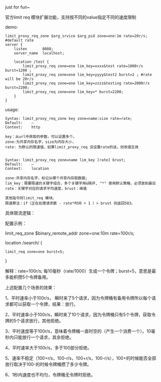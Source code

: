 just for fun~

官方limit req 模块扩展功能，支持按不同的value指定不同的速度限制

demo:

	limit_proxy_req_zone $arg_srvice $arg_pid zone=one:1m rate=20r/s; #default rate
	server {
		listen       8088;
		server_name  localhost;

		location /test {
			limit_proxy_req zone=one lim_key=xxxx&test rate=1000r/s burst=1200 ;
			limit_proxy_req zone=one lim_key=yyyy&test2 burst=2 ; #rate will be 20r/s
			limit_proxy_req zone=one lim_key=zzzz&testing rate=2000r/s burst=2200;
			limit_proxy_req zone=one lim_key=* burst=2200;
		}
	}

usage:

	Syntax:	limit_proxy_req_zone key zone=name:size rate=rate;
	Default:	—
	Context:	http

	key：从url中获取的参数，可以设置多个。
    zone:为共享内存名字，size为内存大小，
    rate: 为默认的限速值，如果limit_proxy_req 没设置rate的话，则改值生效


	Syntax:	limit_proxy_req zone=name lim_key [rate] brust;
	Default:	—
	Context:	location

	zone:共享内存名字，标记从哪个共享内存取数据;
    lim_key：需要限速的关键字组合，多个关键字用&隔开, "*" 使用默认策略，必须放到最后
	rate：关键字对应的请求平均速度，brust：峰值

    其他指令同limit_req 模块。
	限速算法：if（正在处理请求数 - rate*时间 + 1 ）> brust 则返回503。



具体限流逻辑：


配置示例：

limit_req_zone $binary_remote_addr zone=one:10m rate=100r/s;

location /search/ {

	limit_req zone=one burst=5;

}

解释：rate=100r/s;   每10毫秒（rate/1000）生成一个令牌；burst=5，意思是最多能积攒5个令牌备用。


上述配置几个场景的效果：

1、平时速率小于100r/s， 瞬时来了5个请求，因为令牌桶有备用令牌所以每个请求都可以获取一个令牌，结果：放行。

2、平时速率小于100r/s，瞬时来了10个请求，因为令牌桶只有5个令牌，获取令牌的5个请求放行，其他拒绝。

3、平时速度等于100r/s，意味着令牌桶一直时空的（产生一个消费一个）。10毫秒内只能放行一个请求，其余拒绝。

4、平时速率大于100r/s，多于100部分拒绝。

5、速率不稳定（100+r/s，100-r/s，100+r/s，100-r/s），100+的时候能否全部放行取决于100-的时候令牌桶攒了多少令牌。

6、1秒内速度也不均匀，令牌桶无令牌时拒绝。
